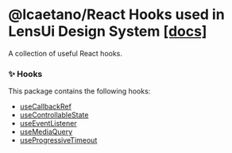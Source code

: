 # @lcaetano/React Hooks used in LensUi Design System [[docs]](https://luciancaetano.github.io/lens-ui?v5)

A collection of useful React hooks.

### ✨ Hooks

This package contains the following hooks:

- [useCallbackRef](./docs/useCallbackRef.md)
- [useControllableState](./docs/useControllableState.md)
- [useEventListener](./docs/useEventListener.md)
- [useMediaQuery](./docs/useMediaQuery.md)
- [useProgressiveTimeout](./docs/useProgressiveTimeout.md)